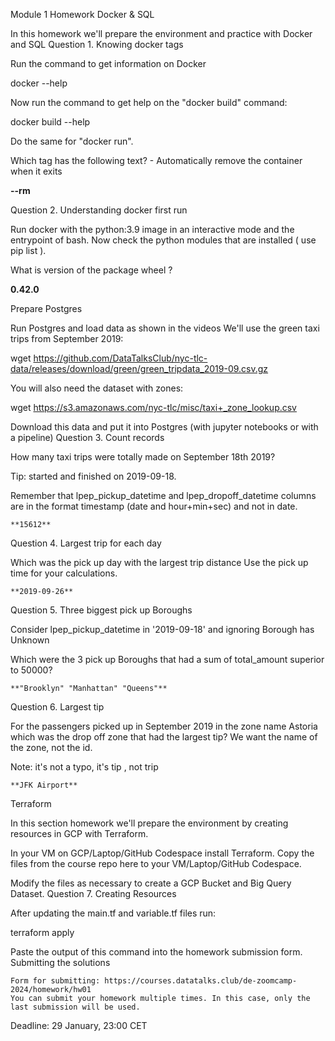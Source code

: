 Module 1 Homework
Docker & SQL

In this homework we'll prepare the environment and practice with Docker and SQL
Question 1. Knowing docker tags

Run the command to get information on Docker

docker --help

Now run the command to get help on the "docker build" command:

docker build --help

Do the same for "docker run".

Which tag has the following text? - Automatically remove the container when it exits

**--rm**

Question 2. Understanding docker first run

Run docker with the python:3.9 image in an interactive mode and the entrypoint of bash. Now check the python modules that are installed ( use pip list ).

What is version of the package wheel ?

**0.42.0** 


Prepare Postgres

Run Postgres and load data as shown in the videos We'll use the green taxi trips from September 2019:

wget https://github.com/DataTalksClub/nyc-tlc-data/releases/download/green/green_tripdata_2019-09.csv.gz

You will also need the dataset with zones:

wget https://s3.amazonaws.com/nyc-tlc/misc/taxi+_zone_lookup.csv

Download this data and put it into Postgres (with jupyter notebooks or with a pipeline)
Question 3. Count records

How many taxi trips were totally made on September 18th 2019?

Tip: started and finished on 2019-09-18.

Remember that lpep_pickup_datetime and lpep_dropoff_datetime columns are in the format timestamp (date and hour+min+sec) and not in date.


    **15612**


Question 4. Largest trip for each day

Which was the pick up day with the largest trip distance Use the pick up time for your calculations.


    **2019-09-26**


Question 5. Three biggest pick up Boroughs

Consider lpep_pickup_datetime in '2019-09-18' and ignoring Borough has Unknown

Which were the 3 pick up Boroughs that had a sum of total_amount superior to 50000?

    **"Brooklyn" "Manhattan" "Queens"**


Question 6. Largest tip

For the passengers picked up in September 2019 in the zone name Astoria which was the drop off zone that had the largest tip? We want the name of the zone, not the id.

Note: it's not a typo, it's tip , not trip

    **JFK Airport**


Terraform

In this section homework we'll prepare the environment by creating resources in GCP with Terraform.

In your VM on GCP/Laptop/GitHub Codespace install Terraform. Copy the files from the course repo here to your VM/Laptop/GitHub Codespace.

Modify the files as necessary to create a GCP Bucket and Big Query Dataset.
Question 7. Creating Resources

After updating the main.tf and variable.tf files run:

terraform apply

Paste the output of this command into the homework submission form.
Submitting the solutions

    Form for submitting: https://courses.datatalks.club/de-zoomcamp-2024/homework/hw01
    You can submit your homework multiple times. In this case, only the last submission will be used.

Deadline: 29 January, 23:00 CET